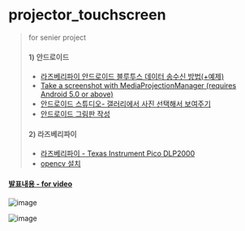#   projector_touchscreen

> for  senier project
>
>  #### 1) 안드로이드
>  -  [라즈베리파이 안드로이드 블루투스 데이터 송수신 방법(+예제)](https://blog.naver.com/beaqon/221412580559)
>  -  [Take a screenshot with MediaProjectionManager (requires Android 5.0 or above)](https://programmersought.com/article/7187645822/)
>  -  [안드로이드 스튜디오- 갤러리에서 사진 선택해서 보여주기](https://cosmosjs.blog.me/220940841567)
>  -  [안드로이드 그림판 작성](https://honeyinfo7.tistory.com/33)
>
> 
>
> #### 2) 라즈베리파이
>  - [라즈베리파이 -  Texas Instrument Pico DLP2000](http://frederickvandenbosch.be/?p=2948)
>  - [opencv 설치](http://www.3demp.com/community/boardDetails.php?cbID=235)
 

#### [발표내용 - for video](https://2020.koreatech.ac.kr/major/cse/5276874383558863)

![image](https://user-images.githubusercontent.com/18729679/108382444-3065f000-724c-11eb-8af8-b89f9c35f715.png)

![image](https://user-images.githubusercontent.com/18729679/108382467-35c33a80-724c-11eb-97c9-34bee07db9fe.png)
